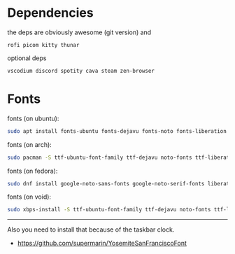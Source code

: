 # Dependencies
the deps are obviously awesome (git version) and
```
rofi picom kitty thunar
```
optional deps
```bash
vscodium discord spotity cava steam zen-browser
```

# Fonts
fonts (on ubuntu): 
```bash
sudo apt install fonts-ubuntu fonts-dejavu fonts-noto fonts-liberation fonts-fira-code fonts-hack fonts-roboto
```
fonts (on arch):
```bash
sudo pacman -S ttf-ubuntu-font-family ttf-dejavu noto-fonts ttf-liberation ttf-fira-code ttf-hack ttf-roboto
```
fonts (on fedora):
```bash
sudo dnf install google-noto-sans-fonts google-noto-serif-fonts liberation-fonts fira-code-fonts hack-fonts roboto-fonts
```
fonts (on void):
```bash
sudo xbps-install -S ttf-ubuntu-font-family ttf-dejavu noto-fonts ttf-liberation ttf-fira-code ttf-hack ttf-roboto
```

---

Also you need to install that because of the taskbar clock.

+ https://github.com/supermarin/YosemiteSanFranciscoFont

